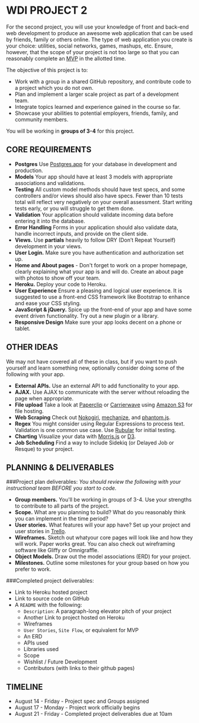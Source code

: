# WDI PROJECT 2
For the second project, you will use your knowledge of front and back-end web development to produce an awesome web application that can be used by friends, family or others online. The type of web application you create is your choice: utilities, social networks, games, mashups, etc. Ensure, however, that the scope of your project is not too large so that you can reasonably complete an [MVP](http://en.wikipedia.org/wiki/Minimum_viable_product) in the allotted time. 

The objective of this project is to:

* Work with a group in a shared GitHub repository, and contribute code to a project which you do not own.
* Plan and implement a larger scale project as part of a development team.
* Integrate topics learned and experience gained in the course so far.
* Showcase your abilities to potential employers, friends, family, and community members.

You will be working in **groups of 3-4** for this project.

## CORE REQUIREMENTS

* **Postgres** Use [Postgres.app](http://postgresapp.com) for your database in development and production.
* **Models** Your app should have at least 3 models with appropriate associations and validations.
* **Testing** All custom model methods should have test specs, and some controllers and/or views should also have specs. Fewer than 10 tests total will reflect very negatively on your overall assessment. Start writing tests early, or you will struggle to get them done. 
* **Validation** Your application should validate incoming data before entering it into the database.
* **Error Handling** Forms in your application should also validate data, handle incorrect inputs, and provide  on the client side.
* **Views.** Use **partials** heavily to follow DRY (Don’t Repeat Yourself) development in your views.
* **User Login.** Make sure you have authentication and authorization set up.
* **Home and About pages** - Don't forget to work on a proper homepage, clearly explaining what your app is and will do. Create an about page with photos to show off your team. 
* **Heroku.** Deploy your code to Heroku.
* **User Experience** Ensure a pleasing and logical user experience. It is suggested to use a front-end CSS framework like Bootstrap to enhance and ease your CSS styling. 
* **JavaScript & jQuery.** Spice up the front-end of your app and have some event driven functionality. Try out a new plugin or a library.
* **Responsive Design** Make sure your app looks decent on a phone or tablet.


## OTHER IDEAS
We may not have covered all of these in class, but if you want to push yourself and learn something new, optionally consider doing some of the following with your app.

* **External APIs.** Use an external API to add functionality to your app.
* **AJAX.** Use AJAX to communicate with the server without reloading the page when appropriate.
* **File upload** Take a look at [Paperclip](https://github.com/thoughtbot/paperclip) or [Carrierwave](https://github.com/carrierwaveuploader/carrierwave) using [Amazon S3](http://aws.amazon.com/s3/) for file hosting.
* **Web Scraping** Check out [Nokogiri](http://nokogiri.org/), [mechanize](https://github.com/sparklemotion/mechanize), and [phantom.js](http://phantomjs.org/).
* **Regex** You might consider using Regular Expressions to process text. Validation is one common use case. Use [Rubular](http://rubular.com/) for initial testing.
* **Charting** Visualize your data with [Morris.js](http://www.oesmith.co.uk/morris.js/) or [D3](http://d3js.org/).
* **Job Scheduling** Find a way to include Sidekiq (or Delayed Job or Resque) to your project.

## PLANNING & DELIVERABLES


###Project plan deliverables:
*You should review the following with your instructional team BEFORE you start to code.*

* **Group members.** You'll be working in groups of 3-4. Use your strengths to contribute to all parts of the project.
* **Scope.** What are you planning to build? What do you reasonably think you can implement in the time period?
* **User stories.** What features will your app have? Set up your project and user stories in [Trello](https://trello.com).
* **Wireframes.** Sketch out whatyour core pages will look like and how they will work. Paper works great. You can also check out wireframing software like Gliffy or Omnigraffle.
* **Object Models.** Draw out the model associations (ERD) for your project.
* **Milestones.** Outline some milestones for your group based on how you prefer to work.


###Completed project deliverables:

* Link to Heroku hosted project
* Link to source code on GitHub
* A `README` with the following:
  * `Description`: A paragraph-long elevator pitch of your project
  * Another Link to project hosted on Heroku
  * Wireframes
  * `User Stories`, `Site Flow`, or equivalent for MVP
  * An ERD
  * APIs used
  * Libraries used
  * Scope 
  * Wishlist / Future Development
  * Contributors (with links to their github pages)

## TIMELINE

* August 14 - Friday - Project spec and Groups assigned
* August 17 -  Monday - Project work officially begins
* August 21 - Friday - Completed project deliverables due at 10am
